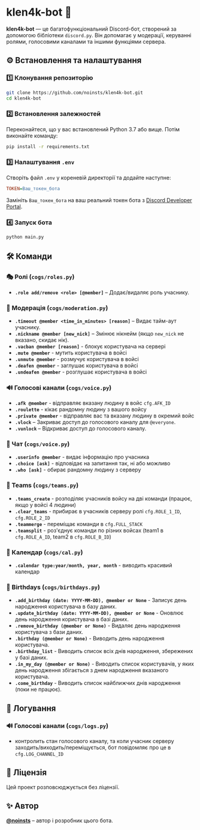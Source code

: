 # klen4k-bot 🤖

**klen4k-bot** — це багатофункціональний Discord-бот, створений за допомогою бібліотеки `discord.py`. Він допомагає у модерації, керуванні ролями, голосовими каналами та іншими функціями сервера.

## ⚙ Встановлення та налаштування

### 1️⃣ Клонування репозиторію
```bash
git clone https://github.com/noinsts/klen4k-bot.git
cd klen4k-bot
```

### 2️⃣ Встановлення залежностей
Переконайтеся, що у вас встановлений Python 3.7 або вище. Потім виконайте команду:
```bash
pip install -r requirements.txt
```

### 3️⃣ Налаштування `.env`
Створіть файл `.env` у кореневій директорії та додайте наступне:
```ini
TOKEN=Ваш_токен_бота
```
Замініть `Ваш_токен_бота` на ваш реальний токен бота з [Discord Developer Portal](https://discord.com/developers/applications).

### 4️⃣ Запуск бота
```bash
python main.py
```

## 🛠 Команди

### 🎭 Ролі (`cogs/roles.py`)
- **`.role add/remove <role> [@member]`** – Додає/видаляє роль учаснику.

### 🔨 Модерація (`cogs/moderation.py`)
- **`.timeout @member <time_in_minutes> [reason]`** – Видає тайм-аут учаснику.
- **`.nickname @member [new_nick]`** – Змінює нікнейм (якщо `new_nick` не вказано, скидає нік).
- **`.vacban @member [reason]`** - блокує користувача на сервері
- **`.mute @member`** - мутить користувача в войсі
- **`.unmute @member`** - розмучує користувача в войсі
- **`.deafen @member`** - заглушає користувача в войсі
- **`.undeafen @member`** - розглушає користувача в войсі

### 🔊 Голосові канали (`cogs/voice.py`)
- **`.afk @member`** - відправляє вказану людину в войс `cfg.AFK_ID`
- **`.roulette`** - кікає рандомну людину з вашого войсу
- **`.private @member`** - відправляє вас та вказану людину в окремий войс
- **`.vlock`** – Закриває доступ до голосового каналу для `@everyone`.
- **`.vunlock`** – Відкриває доступ до голосового каналу.

### 💬 Чат (`cogs/voice.py`)
- **`.userinfo @member`** - видає інформацію про учасника
- **`.choice [ask]`** - відповідає на запитання так, ні або можливо
- **`.who [ask]`** - обирає рандомну людину з серверу

### 👥 Teams (`cogs/teams.py`)
- **`.teams_create`** - розподіляє учасників войсу на дві команди (працює, якщо у войсі 4 людини)
- **`.clear_teams`** - прибирає в учасників серверу ролі `cfg.ROLE_1_ID`, `cfg.ROLE_2_ID`
- **`.teammerge`** - переміщає команди в `cfg.FULL_STACK`
- **`.teamsplit`** - роз'єднує команди по різних войсах (team1 в `cfg.ROLE_A_ID`, team2 в `cfg.ROLE_B_ID`)

### 📆 Календар (`cogs/cal.py`)
- **`.calendar type:year/month, year, month`** - виводить красивий календар

### 🎂 Birthdays (`cogs/birthdays.py`)
- **`.add_birthday (date: YYYY-MM-DD), @member or None`** - Записує день народження користувача в базу даних.
- **`.update_birthday (date: YYYY-MM-DD), @member or None`** - Оновлює день народження користувача в базі даних.
- **`.remove_birthday (@member or None)`** - Видаляє день народження користувача з бази даних.
- **`.birthday (@member or None)`** - Виводить день народження користувача.
- **`.birthday_list`** - Виводить список всіх днів народження, збережених у базі даних.
- **`.in_my_day (@member or None)`** - Виводить список користувачів, у яких день народження збігається з днем народження вказаного користувача.
- **`.come_birthday`** - Виводить список найближчих днів народження (поки не працює).

## 📝 Логування

### 🔊 Голосові канали (`cogs/logs.py`)
- контролить стан голосового каналу, та коли учасник серверу заходить/виходить/переміщується, бот повідомляє про це в `cfg.LOG_CHANNEL_ID` 


## 📜 Ліцензія
Цей проект розповсюджується без ліцензії.

## ✨ Автор
**[@noinsts](https://github.com/noinsts)** – автор і розробник цього бота.
